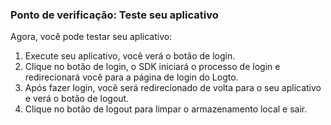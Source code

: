 ### Ponto de verificação: Teste seu aplicativo

Agora, você pode testar seu aplicativo:

1. Execute seu aplicativo, você verá o botão de login.
2. Clique no botão de login, o SDK iniciará o processo de login e redirecionará você para a página de login do Logto.
3. Após fazer login, você será redirecionado de volta para o seu aplicativo e verá o botão de logout.
4. Clique no botão de logout para limpar o armazenamento local e sair.
